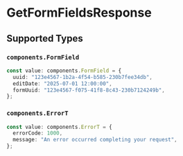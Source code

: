 # GetFormFieldsResponse


## Supported Types

### `components.FormField`

```typescript
const value: components.FormField = {
  uuid: "123e4567-1b2a-4f54-b585-230b7fee34db",
  editDate: "2025-07-01 12:00:00",
  formUuid: "123e4567-f075-41f8-8c43-230b7124249b",
};
```

### `components.ErrorT`

```typescript
const value: components.ErrorT = {
  errorCode: 1000,
  message: "An error occurred completing your request",
};
```

